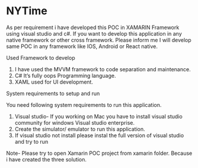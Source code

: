 # NYTime
As per requirement  i have developed this POC in XAMARIN Framework using visual studio and c#.
 If you want to develop  this application  in any native framework or other cross framework. Please inform me I will develop same POC in any framework like IOS, Android or React native.


 Used Framework to develop 

1. I have used the MVVM framework to code separation and maintenance.
2. C# It’s fully oops Programming language.
3. XAML used for UI development.

System requirements to setup and run

You need following system requirements to run this application.

1. Visual studio- If you working on Mac you have to install visual studio community for windows Visual studio enterprise.
2. Create the simulator/ emulator to run this application.
3. If visual studio not install please instal the full version of visual studio and try to run

Note- Please try to open Xamarin POC project from xamarin folder. Because i have created the three solution.
